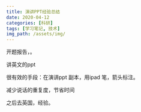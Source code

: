 ```yaml
---
title: 演讲PPT经验总结
date: 2020-04-12
categories: [科研]
tags: [学习笔记, 技术]
img_path: /assets/img/
---
```


开题报告，。

讲英文的ppt

很有效的手段：在演讲ppt 副本，用ipad 笔，箭头标注。

减少说话的重复度，节省时间


之后去英国，经验。